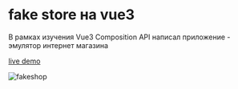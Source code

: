# fake store на vue3

В рамках изучения Vue3 Composition API написал приложение - эмулятор интернет магазина

[live demo](https://fakeshop.webfldev.ru/ "deploy")

![fakeshop](https://user-images.githubusercontent.com/41166090/206664664-e8fba95d-5907-4bff-8be0-e6bdad591fbe.gif)
